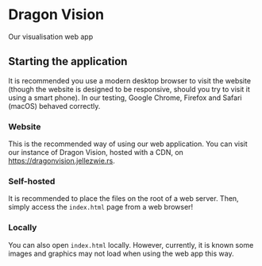# Dragon Vision
Our visualisation web app

## Starting the application
It is recommended you use a modern desktop browser to visit the website (though the website is designed to be responsive, should you try to visit it using a smart phone). In our testing, Google Chrome, Firefox and Safari (macOS) behaved correctly.

### Website
This is the recommended way of using our web application. You can visit our instance of Dragon Vision, hosted with a CDN, on https://dragonvision.jellezwie.rs.

### Self-hosted
It is recommended to place the files on the root of a web server. Then, simply access the `index.html` page from a web browser! 

### Locally
You can also open `index.html` locally. However, currently, it is known some images and graphics may not load when using the web app this way.
